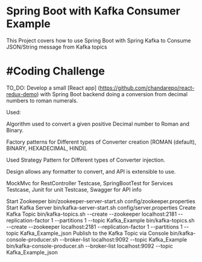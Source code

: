 # Spring Boot with Kafka Consumer Example

This Project covers how to use Spring Boot with Spring Kafka to Consume JSON/String message from Kafka topics

#Coding Challenge
===============


TO_DO: Develop a small [React app] (https://github.com/chandarepo/react-redux-demo)
       with Spring Boot backend doing a conversion from decimal numbers to roman numerals.

Used:

Algorithm used to convert a given positive Decimal number to Roman and Binary.

Factory patterns for Different types of Converter creation [ROMAN (default), BINARY, HEXADECIMAL, HINDI].

Used Strategy Pattern for Different types of Converter injection.

Design allows any formatter to convert, and API is extensible to use.

MockMvc for RestController Testcase,
SpringBootTest for Services Testcase,
Junit for unit Testcase,
Swagger for API info




Start Zookeeper
bin/zookeeper-server-start.sh config/zookeeper.properties
Start Kafka Server
bin/kafka-server-start.sh config/server.properties
Create Kafka Topic
bin/kafka-topics.sh --create --zookeeper localhost:2181 --replication-factor 1 --partitions 1 --topic Kafka_Example
bin/kafka-topics.sh --create --zookeeper localhost:2181 --replication-factor 1 --partitions 1 --topic Kafka_Example_json
Publish to the Kafka Topic via Console
bin/kafka-console-producer.sh --broker-list localhost:9092 --topic Kafka_Example
bin/kafka-console-producer.sh --broker-list localhost:9092 --topic Kafka_Example_json

